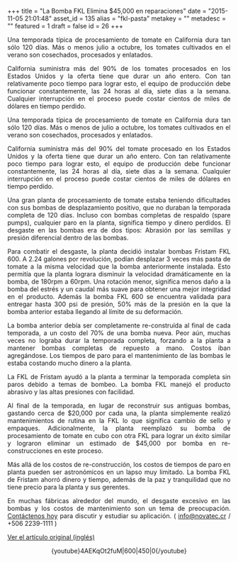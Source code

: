 +++
title = "La Bomba FKL Elimina $45,000 en reparaciones"
date = "2015-11-05 21:01:48"
asset_id = 135
alias = "fkl-pasta"
metakey = ""
metadesc = ""
featured = 1
draft = false
id = 26
+++
<p style="text-align: justify;">Una temporada típica de procesamiento de tomate en California dura tan sólo 120 días. Más o menos julio a octubre, los tomates cultivados en el verano son cosechados, procesados ​​y enlatados.</p>
<p style="text-align: justify;">California suministra más del 90% de los tomates procesados ​​en los Estados Unidos y la oferta tiene que durar un año entero. Con tan relativamente poco tiempo para lograr esto, el equipo de producción debe funcionar constantemente, las 24 horas al día, siete días a la semana. Cualquier interrupción en el proceso puede costar cientos de miles de dólares en tiempo perdido.</p>

<!--more-->
<p style="text-align: justify;">Una temporada típica de procesamiento de tomate en California dura tan sólo 120 días. Más o menos de julio a octubre, los tomates cultivados en el verano son cosechados, procesados ​​y enlatados.</p>
<p style="text-align: justify;">California suministra más del 90% del tomate procesado ​​en los Estados Unidos y la oferta tiene que durar un año entero. Con tan relativamente poco tiempo para lograr esto, el equipo de producción debe funcionar constantemente, las 24 horas al día, siete días a la semana. Cualquier interrupción en el proceso puede costar cientos de miles de dólares en tiempo perdido.</p>
<p style="text-align: justify;">Una gran planta de procesamiento de tomate estaba teniendo dificultades con sus bombas de desplazamiento positivo, que no duraban la temporada completa de 120 días. Incluso con bombas completas de respaldo (spare pumps), cualquier paro en la planta, significa tiempo y dinero perdidos. El desgaste en las bombas era de dos tipos: Abrasión por las semillas y presión diferencial dentro de las bombas. </p>
<p style="text-align: justify;">Para combatir el desgaste, la planta decidió instalar bombas Fristam FKL 600. A 2.24 galones por revolución, podían desplazar 3 veces más pasta de tomate a la misma velocidad que la bomba anteriormente instalada. Esto permitía que la planta lograra disminuir la velocidad dramáticamente en la bomba, de 180rpm a 60rpm. Una rotación menor, significa menos daño a la bomba del estrés y un caudal más suave para obtener una mejor integridad en el producto. Además la bomba FKL 600 se encuentra validada para entregar hasta 300 psi de presión, 50% más de la presión en la que la bomba anterior estaba llegando al límite de su deformación. </p>
<p style="text-align: justify;">La bomba anterior debía ser completamente re-construída al final de cada temporada, a un costo del 70% de una bomba nueva. Peor aún, muchas veces no lograba durar la temporada completa, forzando a la planta a mantener bombas completas de repuesto a mano. Costos iban agregándose. Los tiempos de paro para el mantenimiento de las bombas le estaba costando mucho dinero a la planta. </p>
<p style="text-align: justify;">La FKL de Fristam ayudó a la planta a terminar la temporada completa sin paros debido a temas de bombeo. La bomba FKL manejó el producto abrasivo y las altas presiones con facilidad. </p>
<p style="text-align: justify;">Al final de la temporada, en lugar de reconstruir sus antiguas bombas, gastando cerca de $20,000 por cada una, la planta simplemente realizó mantenimientos de rutina en la FKL lo que significa cambio de sello y empaques. Adicionalmente, la planta reemplazó su bomba de procesamiento de tomate en cubo con otra FKL para lograr un éxito similar y lograron eliminar un estimado de $45,000 por bomba en re-construcciones en este proceso.</p>
<p style="text-align: justify;">Más allá de los costos de re-construcción, los costos de tiempos de paro en planta pueden ser astronómicos en un lapso muy limitado. La bomba FKL de Fristam ahorró dinero y tiempo, además de la paz y tranquilidad que no tiene precio para la planta y sus gerentes.</p>
<p style="text-align: justify;">En muchas fábricas alrededor del mundo, el desgaste excesivo en las bombas y los costos de mantenimiento son un tema de preocupación. <a href="contactenos" target="_blank">Contáctenos hoy</a> para discutir y estudiar su aplicación. ( <a href="mailto:info@novatec.cr">info@novatec.cr</a> / +506 2239-1111 )</p>
<p><a href="http://www.fristam.com/en-us/pumpsandblenders/positivedisplacementpumps/fklheavydutycippdpump/fklapplicationsstories/fkleliminates$45kperpumprebuilds.aspx" target="_blank">Ver el artículo original (inglés)</a></p>
<center>{youtube}4AEKqOt2fuM|600|450|0{/youtube}</center>